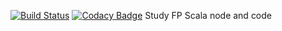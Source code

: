 [![Build Status](https://travis-ci.org/KnewHow/studyFPScala.svg?branch=master)](https://travis-ci.org/KnewHow/studyFPScala)
[![Codacy Badge](https://api.codacy.com/project/badge/Grade/f4ca8ba5796843569aea08f11d0587ee)](https://www.codacy.com/app/KnewHow/studyFPScala?utm_source=github.com&amp;utm_medium=referral&amp;utm_content=KnewHow/studyFPScala&amp;utm_campaign=Badge_Grade)
Study FP Scala node and code
